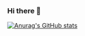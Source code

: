 ### Hi there 👋

[![Anurag's GitHub stats](https://github-readme-stats.vercel.app/api?username=ZibYang)](https://github.com/anuraghazra/github-readme-stats)

<!--
**ZibYang/ZibYang** is a ✨ _special_ ✨ repository because its `README.md` (this file) appears on your GitHub profile.

Here are some ideas to get you started:

- 🔭 I’m currently working on ...
- 🌱 I’m currently learning ...
- 👯 I’m looking to collaborate on ...
- 🤔 I’m looking for help with ...
- 💬 Ask me about ...
- 📫 How to reach me: ...
- 😄 Pronouns: ...
- ⚡ Fun fact: ...
-->
